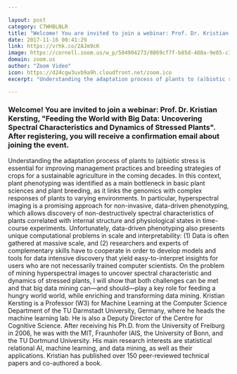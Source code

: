 ```yaml
---

layout: post
category: C7WHBLNLR
title: "Welcome! You are invited to join a webinar: Prof. Dr. Kristian Kersting, \"Feeding the World with Big Data: Uncovering Spectral Characteristics and Dynamics of Stressed Plants\". After registering, you will receive a confirmation email about joining the event."
date: 2017-11-16 00:41:29
link: https://vrhk.co/2AJm9cK
image: https://cornell.zoom.us/w_p/504904273/8869cf7f-b85d-488a-9e05-c1e749af9862.jpg
domain: zoom.us
author: "Zoom Video"
icon: https://d24cgw3uvb9a9h.cloudfront.net/zoom.ico
excerpt: "Understanding the adaptation process of plants to (a)biotic stress is essential for improving management practices and breeding strategies of crops for a sustainable agriculture in the coming decades. In this context, plant phenotyping was identified as a main bottleneck in basic plant sciences and plant breeding, as it links the genomics with complex responses of plants to varying environments. In particular, hyperspectral imaging is a promising approach for non-invasive, data-driven phenotyping, which allows discovery of non-destructively spectral characteristics of plants correlated with internal structure and physiological states in time-course experiments. Unfortunately, data-driven phenotyping also presents unique computational problems in scale and interpretability: (1) Data is often gathered at massive scale, and (2) researchers and experts of complementary skills have to cooperate in order to develop models and tools for data intensive discovery that yield easy-to-interpret insights for users who are not necessarily trained computer scientists. On the problem of mining hyperspectral images to uncover spectral characteristic and dynamics of stressed plants, I will show that both challenges can be met and that big data mining can—and should—play a key role for feeding a hungry world world, while enriching and transforming data mining. Kristian Kersting is a Professor (W3) for Machine Learning at the Computer Science Department of the TU Darmstadt University, Germany, where he heads the machine learning lab. He is also a Deputy Director of the Centre for Cognitive Science. After receiving his Ph.D. from the University of Freiburg in 2006, he was with the MIT, Fraunhofer IAIS, the University of Bonn, and the TU Dortmund University. His main research interests are statistical relational AI, machine learning, and data mining, as well as their applications. Kristian has published over 150 peer-reviewed technical papers and co-authored a book."

---
```


### Welcome! You are invited to join a webinar: Prof. Dr. Kristian Kersting, "Feeding the World with Big Data: Uncovering Spectral Characteristics and Dynamics of Stressed Plants". After registering, you will receive a confirmation email about joining the event.

Understanding the adaptation process of plants to (a)biotic stress is essential for improving management practices and breeding strategies of crops for a sustainable agriculture in the coming decades. In this context, plant phenotyping was identified as a main bottleneck in basic plant sciences and plant breeding, as it links the genomics with complex responses of plants to varying environments. In particular, hyperspectral imaging is a promising approach for non-invasive, data-driven phenotyping, which allows discovery of non-destructively spectral characteristics of plants correlated with internal structure and physiological states in time-course experiments. Unfortunately, data-driven phenotyping also presents unique computational problems in scale and interpretability: (1) Data is often gathered at massive scale, and (2) researchers and experts of complementary skills have to cooperate in order to develop models and tools for data intensive discovery that yield easy-to-interpret insights for users who are not necessarily trained computer scientists. On the problem of mining hyperspectral images to uncover spectral characteristic and dynamics of stressed plants, I will show that both challenges can be met and that big data mining can—and should—play a key role for feeding a hungry world world, while enriching and transforming data mining. Kristian Kersting is a Professor (W3) for Machine Learning at the Computer Science Department of the TU Darmstadt University, Germany, where he heads the machine learning lab. He is also a Deputy Director of the Centre for Cognitive Science. After receiving his Ph.D. from the University of Freiburg in 2006, he was with the MIT, Fraunhofer IAIS, the University of Bonn, and the TU Dortmund University. His main research interests are statistical relational AI, machine learning, and data mining, as well as their applications. Kristian has published over 150 peer-reviewed technical papers and co-authored a book.